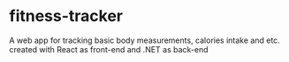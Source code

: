 # fitness-tracker
A web app for tracking basic body measurements, calories intake and etc. created with React as front-end and .NET as back-end
